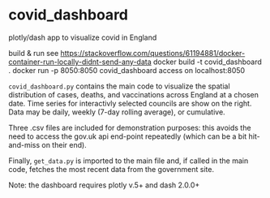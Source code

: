 # covid_dashboard
plotly/dash app to visualize covid in England

build & run
see https://stackoverflow.com/questions/61194881/docker-container-run-locally-didnt-send-any-data
docker build -t covid_dashboard .
docker run -p 8050:8050 covid_dashboard
access on localhost:8050

`covid_dashboard.py` contains the main code to visualize the spatial distribution of cases, deaths, and vaccinations across England at a chosen date. 
Time series for interactivly selected councils are show on the right. Data may be daily, weekly (7-day rolling average), or cumulative.

Three .csv files are included for demonstration purposes: this avoids the need to access the gov.uk api end-point repeatedly (which can be a bit hit-and-miss on their end).

Finally, `get_data.py` is imported to the main file and, if called in the main code, fetches the most recent data from the government site.

Note: the dashboard requires plotly v.5+ and dash 2.0.0+
